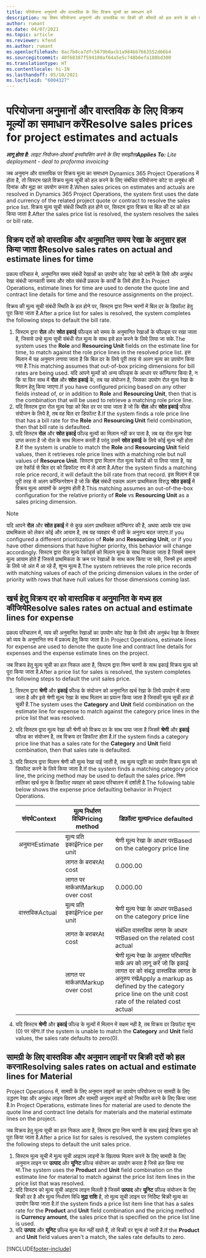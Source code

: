 ```yaml
---
title: परियोजना अनुमानों और वास्तविक के लिए विक्रय मूल्यों का समाधान करें
description: यह विषय परियोजना अनुमानों और वास्तविक पर बिक्री की कीमतों को हल करने के बारे में जानकारी प्रदान करता है.
author: rumant
ms.date: 04/07/2021
ms.topic: article
ms.reviewer: kfend
ms.author: rumant
ms.openlocfilehash: 8ac7b8ca7dfc5679b0acb1a984bb7663552d66b4
ms.sourcegitcommit: 40f68387f594180af64a5e5c748b6efa188bd300
ms.translationtype: HT
ms.contentlocale: hi-IN
ms.lasthandoff: 05/10/2021
ms.locfileid: "6004327"
---
```

# <a name="resolve-sales-prices-for-project-estimates-and-actuals"></a><span data-ttu-id="5acab-103">परियोजना अनुमानों और वास्तविक के लिए विक्रय मूल्यों का समाधान करें</span><span class="sxs-lookup"><span data-stu-id="5acab-103">Resolve sales prices for project estimates and actuals</span></span>

<span data-ttu-id="5acab-104">_**लागू होता है:** लाइट नियोजन-प्रोफार्मा इनवॉयसिंग करने के लिए समझौता_</span><span class="sxs-lookup"><span data-stu-id="5acab-104">_**Applies To:** Lite deployment - deal to proforma invoicing_</span></span>

<span data-ttu-id="5acab-105">जब अनुमान और वास्तविक पर विक्रय मूल्य का समाधान Dynamics 365 Project Operations में होता है, तो सिस्टम पहले विक्रय मूल्य सूची को हल करने के लिए संबंधित परियोजना कोट या अनुबंध की दिनांक और मुद्रा का उपयोग करता है.</span><span class="sxs-lookup"><span data-stu-id="5acab-105">When sales prices on estimates and actuals are resolved in Dynamics 365 Project Operations, the system first uses the date and currency of the related project quote or contract to resolve the sales price list.</span></span> <span data-ttu-id="5acab-106">विक्रय मूल्य सूची संबंधी स्थिति हल होने पर, सिस्टम द्वारा विक्रय या बिल की दर को हल किया जाता है.</span><span class="sxs-lookup"><span data-stu-id="5acab-106">After the sales price list is resolved, the system resolves the sales or bill rate.</span></span>

## <a name="resolve-sales-rates-on-actual-and-estimate-lines-for-time"></a><span data-ttu-id="5acab-107">विक्रय दरों को वास्तविक और अनुमानित समय रेखा के अनुसार हल किया जाता है</span><span class="sxs-lookup"><span data-stu-id="5acab-107">Resolve sales rates on actual and estimate lines for time</span></span>

<span data-ttu-id="5acab-108">प्रकल्प परिचाल मे, अनुमानित समय संबंधी रेखाओं का उपयोग कोट रेखा को दर्शाने के लिये और अनुबंध रेखा संबंधी जानकारी समय और स्रोत संबंधी प्रकल्प के कार्यों के लिये होता है.</span><span class="sxs-lookup"><span data-stu-id="5acab-108">In Project Operations, estimate lines for time are used to denote the quote line and contract line details for time and the resource assignments on the project.</span></span>

<span data-ttu-id="5acab-109">विक्रय की मूल्य सूची संबंधी स्थिति के हल होने पर, सिस्टम द्वारा निम्न चरणों में बिल दर के डिफॉल्ट हेतु पूरा किया जाता है.</span><span class="sxs-lookup"><span data-stu-id="5acab-109">After a price list for sales is resolved, the system completes the following steps to default the bill rate.</span></span>

1. <span data-ttu-id="5acab-110">सिस्टम द्वारा **रोल** और **स्रोत इकाई** फील्ड्स को समय के अनुमानित रेखाओं के फील्ड्स पर रखा जाता है, जिससे उन्हे मूल्य सूची संबंधी रोल मूल्य के साथ इसे हल करने के लिये लिया जा सके.</span><span class="sxs-lookup"><span data-stu-id="5acab-110">The system uses the **Role** and **Resourcing Unit** fields on the estimate line for time, to match against the role price lines in the resolved price list.</span></span> <span data-ttu-id="5acab-111">इस मिलान में यह अनुमान लगाया जाता है कि बिल दर के लिये पूरी तरह से अलग मूल्य का उपयोग किया गया है.</span><span class="sxs-lookup"><span data-stu-id="5acab-111">This matching assumes that out-of-box pricing dimensions for bill rates are being used.</span></span> <span data-ttu-id="5acab-112">यदि आपने मूल्यों को अन्य फील्ड्स के आधार पर कॉन्फिगर किया है, न कि या फिर साथ में **रोल** और **स्रोत इकाई** के, तब यह संयोजन है, जिसका उपयोग रोल मूल्य रेखा के मिलान हेतु किया जाएगा.</span><span class="sxs-lookup"><span data-stu-id="5acab-112">If you have configured pricing based on any other fields instead of, or in addition to **Role** and **Resourcing Unit**, then that is the combination that will be used to retrieve a matching role price line.</span></span>
2. <span data-ttu-id="5acab-113">यदि सिस्टम द्वारा रोल मूल्य रेखा को बिल दर पर पाया जाता है जो कि **रोल** और **स्रोत इकाई** फील्ड संयोजन के लिये है, तब वह बिल दर डिफॉल्ट है.</span><span class="sxs-lookup"><span data-stu-id="5acab-113">If the system finds a role price line that has a bill rate for the **Role** and **Resourcing Unit** field combination, then that bill rate is defaulted.</span></span>
3. <span data-ttu-id="5acab-114">यदि सिस्टम **रोल** और **स्रोत इकाई** फील्ड मूल्यों का मिलान नही कर पाता है, तब वह रोल मूल्य रेखा प्राप्त करता है जो रोल के साथ मिलान करती है परंतु उसमें **स्रोत इकाई** के लिये कोई मूल्य नही होता है.</span><span class="sxs-lookup"><span data-stu-id="5acab-114">If the system is unable to match the **Role** and **Resourcing Unit** field values, then it retrieves role price lines with a matching role but null values of **Resource Unit**.</span></span> <span data-ttu-id="5acab-115">सिस्टम द्वारा मिलान रोल मूल्य रेकॉर्ड को पा लिया जाता है, यह उस रेकॉर्ड से बिल दर को डिफॉल्ट रुप में ले आता है.</span><span class="sxs-lookup"><span data-stu-id="5acab-115">After the system finds a matching role price record, it will default the bill rate from that record.</span></span> <span data-ttu-id="5acab-116">इस मिलान में एक पूरी तरह से अलग कॉन्फिगरेशन है जो कि **रोल** संबंधी एकदम अलग प्राथमिकता विरुद्ध **स्रोत इकाई** में विक्रय मूल्य आयामों के अनुरुप होती है.</span><span class="sxs-lookup"><span data-stu-id="5acab-116">This matching assumes an out-of-the-box configuration for the relative priority of **Role** vs **Resourcing Unit** as a sales pricing dimension.</span></span>

> [!NOTE]
> <span data-ttu-id="5acab-117">यदि आपने **रोल** और **स्रोत इकाई** में से कुछ अलग प्राथमिकता कॉन्फिगर की है, अथवा आपके पास उच्च प्राथमिकता को लेकर कोई और आयाम है, तब यह व्यवहार भी उसी के अनुरुप बदल जाएगा.</span><span class="sxs-lookup"><span data-stu-id="5acab-117">If you configured a different prioritization of **Role** and **Resourcing Unit**, or if you have other dimensions that have higher priority, this behavior will change accordingly.</span></span> <span data-ttu-id="5acab-118">सिस्टम द्वारा रोल मूल्य रेकॉर्ड्स को मिलान मूल्य के साथ निकाला जाता है जिसमें समान मूल्य आयाम होते हैं जिससे प्राथमिकता के क्रम पर रेखाओं के साथ काम किया जा सकें, जिनमें इन आयामों के लिये जो अंत में आ रहे हैं, शून्य मूल्य है.</span><span class="sxs-lookup"><span data-stu-id="5acab-118">The system retrieves the role price records with matching values of each of the pricing dimension values in the order of priority with rows that have null values for those dimensions coming last.</span></span>

## <a name="resolve-sales-rates-on-actual-and-estimate-lines-for-expense"></a><span data-ttu-id="5acab-119">खर्च हेतु विक्रय दर को वास्तविक व अनुमानित के मध्य हल कीजिये</span><span class="sxs-lookup"><span data-stu-id="5acab-119">Resolve sales rates on actual and estimate lines for expense</span></span>

<span data-ttu-id="5acab-120">प्रकल्प परिचालन में, व्यय की अनुमानित रेखाओं का उपयोग कोट रेखा के लिये और अनुबंध रेखा के विस्तार को व्यय के अनुमानित रुप में प्रकल्प हेतु किया जाता है.</span><span class="sxs-lookup"><span data-stu-id="5acab-120">In Project Operations, estimate lines for expense are used to denote the quote line and contract line details for expenses and the expense estimate lines on the project.</span></span>

<span data-ttu-id="5acab-121">जब विक्रय हेतु मूल्य सूची का हल निकल आता है, सिस्टम द्वारा निम्न चरणों के साथ इकाई विक्रय मूल्य को पूरा किया जाता है.</span><span class="sxs-lookup"><span data-stu-id="5acab-121">After a price list for sales is resolved, the system completes the following steps to default the unit sales price.</span></span>

1. <span data-ttu-id="5acab-122">सिस्टम द्वारा **श्रेणी** और **इकाई** फील्ड के संयोजन को अनुमानित खर्च रेखा के लिये उपयोग में लाया जाता है और इसे श्रेणी मूल्य रेखा के साथ मिलान का प्रयत्न किया जाता है जिसकी मूल्य सूची हल हो चुकी है.</span><span class="sxs-lookup"><span data-stu-id="5acab-122">The system uses the **Category** and **Unit** field combination on the estimate line for expense to match against the category price lines in the price list that was resolved.</span></span>
2. <span data-ttu-id="5acab-123">यदि सिस्टम द्वारा मूल्य रेखा की श्रेणी को विक्रय दर के साथ पाया जाता है जिसमें **श्रेणी** और **इकाई** फील्ड का संयोजन है, तब विक्रय दर डिफॉल्ट होता है.</span><span class="sxs-lookup"><span data-stu-id="5acab-123">If the system finds a category price line that has a sales rate for the **Category** and **Unit** field combination, then that sales rate is defaulted.</span></span>
3. <span data-ttu-id="5acab-124">यदि सिस्टम द्वारा मिलान श्रेणी की मूल्य रेखा पाई जाती है, तब मूल्य पद्धति का उपयोग विक्रय मूल्य को डिफॉल्ट करने के लिये किया जाता है.</span><span class="sxs-lookup"><span data-stu-id="5acab-124">If the system finds a matching category price line, the pricing method may be used to default the sales price.</span></span> <span data-ttu-id="5acab-125">निम्न तालिका खर्च मूल्य के डिफॉल्ट व्यवहार को प्रकल्प परिचालन में दर्शाती है.</span><span class="sxs-lookup"><span data-stu-id="5acab-125">The following table below shows the expense price defaulting behavior in Project Operations.</span></span>

    | <span data-ttu-id="5acab-126">संदर्भ</span><span class="sxs-lookup"><span data-stu-id="5acab-126">Context</span></span> | <span data-ttu-id="5acab-127">मूल्य निर्धारण विधि</span><span class="sxs-lookup"><span data-stu-id="5acab-127">Pricing method</span></span> | <span data-ttu-id="5acab-128">डिफ़ॉल्ट मूल्य</span><span class="sxs-lookup"><span data-stu-id="5acab-128">Price defaulted</span></span> |
    | --- | --- | --- |
    | <span data-ttu-id="5acab-129">अनुमान</span><span class="sxs-lookup"><span data-stu-id="5acab-129">Estimate</span></span> | <span data-ttu-id="5acab-130">मूल्य प्रति इकाई</span><span class="sxs-lookup"><span data-stu-id="5acab-130">Price per unit</span></span> | <span data-ttu-id="5acab-131">श्रेणी मूल्य रेखा के आधार पर</span><span class="sxs-lookup"><span data-stu-id="5acab-131">Based on the category price line</span></span> |
    | &nbsp; | <span data-ttu-id="5acab-132">लागत के बराबर</span><span class="sxs-lookup"><span data-stu-id="5acab-132">At cost</span></span> | <span data-ttu-id="5acab-133">0.00</span><span class="sxs-lookup"><span data-stu-id="5acab-133">0.00</span></span> |
    | &nbsp; | <span data-ttu-id="5acab-134">लागत पर मार्कअप</span><span class="sxs-lookup"><span data-stu-id="5acab-134">Markup over cost</span></span> | <span data-ttu-id="5acab-135">0.00</span><span class="sxs-lookup"><span data-stu-id="5acab-135">0.00</span></span> |
    | <span data-ttu-id="5acab-136">वास्तविक</span><span class="sxs-lookup"><span data-stu-id="5acab-136">Actual</span></span> | <span data-ttu-id="5acab-137">मूल्य प्रति इकाई</span><span class="sxs-lookup"><span data-stu-id="5acab-137">Price per unit</span></span> | <span data-ttu-id="5acab-138">श्रेणी मूल्य रेखा के आधार पर</span><span class="sxs-lookup"><span data-stu-id="5acab-138">Based on the category price line</span></span> |
    | &nbsp; | <span data-ttu-id="5acab-139">लागत के बराबर</span><span class="sxs-lookup"><span data-stu-id="5acab-139">At cost</span></span> | <span data-ttu-id="5acab-140">संबंधित वास्तविक लागत के आधार पर</span><span class="sxs-lookup"><span data-stu-id="5acab-140">Based on the related cost actual</span></span> |
    | &nbsp; | <span data-ttu-id="5acab-141">लागत पर मार्कअप</span><span class="sxs-lookup"><span data-stu-id="5acab-141">Markup over cost</span></span> | <span data-ttu-id="5acab-142">श्रेणी मूल्य रेखा के अनुसार परिभाषित मार्क अप को लागू करें जो कि इकाई लागत दर को संबद्ध वास्तविक लागत के अनुरुप रखे</span><span class="sxs-lookup"><span data-stu-id="5acab-142">Apply a markup as defined by the category price line on the unit cost rate of the related cost actual</span></span> |

4. <span data-ttu-id="5acab-143">यदि सिस्टम **श्रेणी** और **इकाई** फील्ड के मूल्यों में मिलान में सक्षम नही है, तब विक्रय दर डिफॉल्ट शून्य (0) पर रहेगा.</span><span class="sxs-lookup"><span data-stu-id="5acab-143">If the system is unable to match the **Category** and **Unit** field values, the sales rate defaults to zero(0).</span></span>

## <a name="resolving-sales-rates-on-actual-and-estimate-lines-for-material"></a><span data-ttu-id="5acab-144">सामग्री के लिए वास्तविक और अनुमान लाइनों पर बिक्री दरों को हल करना</span><span class="sxs-lookup"><span data-stu-id="5acab-144">Resolving sales rates on actual and estimate lines for Material</span></span>

<span data-ttu-id="5acab-145">Project Operations में, सामग्री के लिए अनुमान लाइनों का उपयोग परियोजना पर सामग्री के लिए उद्धरण रेखा और अनुबंध लाइन विवरण और सामग्री अनुमान लाइनों को निरूपित करने के लिए किया जाता है.</span><span class="sxs-lookup"><span data-stu-id="5acab-145">In Project Operations, estimate lines for material are used to denote the quote line and contract line details for materials and the material estimate lines on the project.</span></span>

<span data-ttu-id="5acab-146">जब विक्रय हेतु मूल्य सूची का हल निकल आता है, सिस्टम द्वारा निम्न चरणों के साथ इकाई विक्रय मूल्य को पूरा किया जाता है.</span><span class="sxs-lookup"><span data-stu-id="5acab-146">After a price list for sales is resolved, the system completes the following steps to default the unit sales price.</span></span>

1. <span data-ttu-id="5acab-147">सिस्टम मूल्य सूची में मूल्य सूची आइटम लाइनों के खिलाफ मिलान करने के लिए सामग्री के लिए अनुमान लाइन पर **उत्पाद** और **यूनिट** फ़ील्ड संयोजन का उपयोग करता है जिसे हल किया गया था.</span><span class="sxs-lookup"><span data-stu-id="5acab-147">The system uses the **Product** and **Unit** field combination on the estimate line for material to match against the price list item lines in the price list that was resolved.</span></span>
2. <span data-ttu-id="5acab-148">यदि सिस्टम को मूल्य सूची आइटम लाइन मिलती है जिसमें **उत्पाद** और **यूनिट** फ़ील्ड संयोजन के लिए बिक्री दर है और मूल्य निर्धारण विधि **मुद्रा राशि** है, तो मूल्य सूची लाइन पर निर्दिष्ट बिक्री मूल्य का उपयोग किया जाता है.</span><span class="sxs-lookup"><span data-stu-id="5acab-148">If the system finds a price list item line that has a sales rate for the **Product** and **Unit** field combination and the pricing method is **Currency amount**, the sales price that is specified on the price list line is used.</span></span>
3. <span data-ttu-id="5acab-149">यदि **उत्पाद**  और **यूनिट**  फ़ील्ड मूल्य मेल नहीं खाते हैं, तो बिक्री दर शून्य हो जाती है.</span><span class="sxs-lookup"><span data-stu-id="5acab-149">If the **Product** and **Unit** field values aren't a match, the sales rate defaults to zero.</span></span>

[!INCLUDE[footer-include](../../includes/footer-banner.md)]
